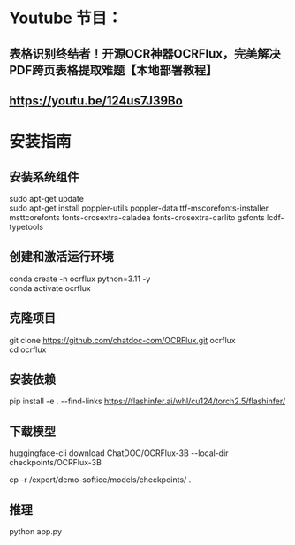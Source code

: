 # Youtube 节目：
## 表格识别终结者！开源OCR神器OCRFlux，完美解决PDF跨页表格提取难题【本地部署教程】
## https://youtu.be/124us7J39Bo

# 安装指南
## 安装系统组件
sudo apt-get update  
sudo apt-get install poppler-utils poppler-data ttf-mscorefonts-installer msttcorefonts fonts-crosextra-caladea fonts-crosextra-carlito gsfonts lcdf-typetools  

## 创建和激活运行环境
conda create -n ocrflux python=3.11 -y  
conda activate ocrflux  

## 克隆项目
git clone https://github.com/chatdoc-com/OCRFlux.git ocrflux  
cd ocrflux  

## 安装依赖
pip install -e . --find-links https://flashinfer.ai/whl/cu124/torch2.5/flashinfer/  

## 下载模型
huggingface-cli download ChatDOC/OCRFlux-3B --local-dir checkpoints/OCRFlux-3B  

cp -r /export/demo-softice/models/checkpoints/ .  

## 推理
python app.py  




  












 
















